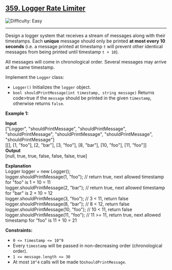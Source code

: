 ## [359\. Logger Rate Limiter](https://leetcode.com/problems/logger-rate-limiter)

![Difficulty: Easy](https://img.shields.io/badge/Difficulty-Easy-brightgreen)

---

Design a logger system that receives a stream of messages along with their timestamps. Each **unique** message should only be printed **at most every 10 seconds** (i.e. a message printed at timestamp `t` will prevent other identical messages from being printed until timestamp `t + 10`).

All messages will come in chronological order. Several messages may arrive at the same timestamp.

Implement the `Logger` class:

- `Logger()` Initializes the `logger` object.
- `bool shouldPrintMessage(int timestamp, string message)` Returns code>true if the `message` should be printed in the given `timestamp`, otherwise returns `false`.

**Example 1:**

**Input**  
\["Logger", "shouldPrintMessage", "shouldPrintMessage", "shouldPrintMessage", "shouldPrintMessage", "shouldPrintMessage", "shouldPrintMessage"\]  
\[\[\], \[1, "foo"\], \[2, "bar"\], \[3, "foo"\], \[8, "bar"\], \[10, "foo"\], \[11, "foo"\]\]  
**Output**  
\[null, true, true, false, false, false, true\]

**Explanation**  
Logger logger = new Logger();  
logger.shouldPrintMessage(1, "foo"); // return true, next allowed timestamp for "foo" is 1 + 10 = 11  
logger.shouldPrintMessage(2, "bar"); // return true, next allowed timestamp for "bar" is 2 + 10 = 12  
logger.shouldPrintMessage(3, "foo"); // 3 < 11, return false  
logger.shouldPrintMessage(8, "bar"); // 8 < 12, return false  
logger.shouldPrintMessage(10, "foo"); // 10 < 11, return false  
logger.shouldPrintMessage(11, "foo"); // 11 >= 11, return true, next allowed timestamp for "foo" is 11 + 10 = 21

**Constraints:**

- `0 <= timestamp <= 10^9`
- Every `timestamp` will be passed in non-decreasing order (chronological order).
- `1 <= message.length <= 30`
- At most `10^4` calls will be made to`shouldPrintMessage`.
